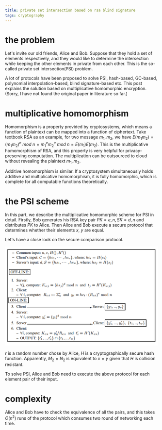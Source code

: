 ```yaml
---
title: private set intersection based on rsa blind signature
tags: cryptography
---
```


# the problem

Let's invite our old friends, Alice and Bob. Suppose that they hold a set of elements respectively, and they would like to determine the intersection while keeping the other elements in private from each other. This is the so-called private set intersection(PSI) problem.

A lot of protocols have been proposed to solve PSI, hash-based, GC-based, polynomial interpolation-based, blind signature-based etc. This post explains the solution based on multiplicative homomorphic encryption. (Sorry, I have not found the original paper in literature so far.)

# multiplicative homomorphism

Homomorphism is a property provided by cryptosystems, which means a function of plaintext can be mapped into a function of ciphertext. Take textbook RSA as an example, for two message $m_1, m_2$, we have $E(m_1m_2) = (m_1m_2)^e\ mod\ n = m_1^em_2^e\ mod\ n =E(m_1)E(m_2)$. This is the multiplicative homomorphism of RSA, and this property is very helpful for privacy-preserving computation. The multiplication can be outsourced to cloud without revealing the plaintext $m_1, m_2$.

Additive homomorphism is similar. If a cryptosystem simultaneously holds additive and multiplicative homomorphism, it is fully homomorphic, which is complete for all computable functions theoretically.

# the PSI scheme

In this part, we describe the multiplicative homomorphic scheme for PSI in detail. Firstly, Bob generates his RSA key pair $PK={e,n}, SK={d,n}$ and distributes $PK$ to Alice. Then Alice and Bob execute a secure protocol that determines whether their elements $x$, $y$ are equal.

Let's have a close look on the secure comparison protocol.

![Blind RSA-based PSI Protocol with linear complexity[@de2010practical]](/files/rsa_blind_signature_psi.PNG)


$r$ is a random number chose by Alice, $H$ is a cryptographically secure hash function. Apparently, $M_2=N_2$ is equivalent to $x=y$ given that $H$ is collision resistant.

To solve PSI, Alice and Bob need to execute the above protocol for each element pair of their input.

# complexity 

Alice and Bob have to check the equivalence of all the pairs, and this takes $O(n^2)$ runs of the protocol which consumes two round of networking each time.

